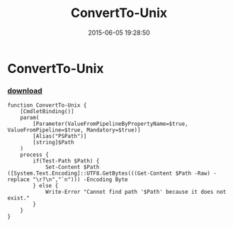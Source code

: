 ﻿---
pid:            5884
parent:         0
children:       
poster:         Joel Bennett
title:          ConvertTo-Unix
date:           2015-06-05 19:28:50
description:    
format:         posh
---

# ConvertTo-Unix

### [download](5884.ps1)  



```posh
function ConvertTo-Unix {
    [CmdletBinding()]
    param(
        [Parameter(ValueFromPipelineByPropertyName=$true, ValueFromPipeline=$true, Mandatory=$true)]
        [Alias("PSPath")]
        [string]$Path
    )
    process {
        if(Test-Path $Path) {
            Set-Content $Path ([System.Text.Encoding]::UTF8.GetBytes(((Get-Content $Path -Raw) -replace "\r?\n","`n"))) -Encoding Byte
        } else {
            Write-Error "Cannot find path '$Path' because it does not exist."
        }
    }
}
```
